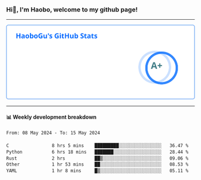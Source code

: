 <!--<h2 align="center"> Hi👋, I'm Haobo, welcome to my github page! </h2>-->
### Hi👋, I'm Haobo, welcome to my github page!
-------

<img href="https://github.com/HaoboGu" src="assets/stats.svg" alt="github stats" /> 

-------

#### 📊 **Weekly development breakdown**
<!--START_SECTION:waka-->

```txt
From: 08 May 2024 - To: 15 May 2024

C                8 hrs 5 mins    █████████░░░░░░░░░░░░░░░░   36.47 %
Python           6 hrs 18 mins   ███████░░░░░░░░░░░░░░░░░░   28.44 %
Rust             2 hrs           ██▒░░░░░░░░░░░░░░░░░░░░░░   09.06 %
Other            1 hr 53 mins    ██░░░░░░░░░░░░░░░░░░░░░░░   08.53 %
YAML             1 hr 8 mins     █▒░░░░░░░░░░░░░░░░░░░░░░░   05.11 %
```

<!--END_SECTION:waka-->
<!--
backup url: https://github-readme-status-dusky-ten.vercel.app/api?username=HaoboGu&count_private=true&show_icons=true&theme=transparent&border_color=2f80ed
-->
<!--
**HaoboGu/HaoboGu** is a ✨ _special_ ✨ repository because its `README.md` (this file) appears on your GitHub profile.

Here are some ideas to get you started:

- 🔭 I’m currently working on AI-assisted programming tools
- 🌱 I’m currently learning ...
- 👯 I’m looking to collaborate on ...
- 🤔 I’m looking for help with ...
- 💬 Ask me about ...
- 📫 How to reach me: ...
- 😄 Pronouns: ...
- ⚡ Fun fact: ...
-->
